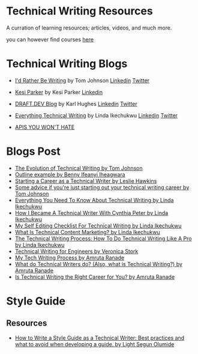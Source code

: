 
# Technical Writing Resources

A curration of learning resources; articles, videos, and much more. 

you can however find courses [here](https://github.com/Bennykillua/Getting-started-in-Technical-Writing/blob/main/Technical%20Writing%20Courses.md)

# Technical Writing Blogs

- [I'd Rather Be Writing](https://idratherbewriting.com/) by Tom Johnson [Linkedin](https://www.linkedin.com/in/tomjoht/) [Twitter](https://twitter.com/tomjohnson)

- [Kesi Parker](https://medium.com/@kesiparker) by Kesi Parker [Linkedin](https://www.linkedin.com/in/kesi-parker-a86b0a202/)

- [DRAFT.DEV Blog](https://draft.dev/learn/) by Karl Hughes [Linkedin](https://www.linkedin.com/in/karllhughes/) [Twitter](https://twitter.com/KarlLHughes?ref_src=twsrc%5Egoogle%7Ctwcamp%5Eserp%7Ctwgr%5Eauthor)

- [Everything Technical Writing](https://www.everythingtechnicalwriting.com/) by Linda Ikechukwu [Linkedin](https://www.linkedin.com/in/linda-ikechukwu/) [Twitter](https://twitter.com/_MsLinda)

- [APIS YOU WON'T HATE](https://apisyouwonthate.com/)

# Blogs Post 

- [The Evolution of Technical Writing by Tom Johnson](https://idratherbewriting.com/2014/11/07/the-evolution-of-technical-writing/)
- [Outline example by Benny Ifeanyi Iheagwara](https://docs.google.com/document/d/17P89X7Cu4-KUCnbLg5KfQmiV2e-yTbf1xQRx54pZ65s/edit?usp=sharing)
- [Starting a Career as a Technical Writer by Leslie Hawkins](https://blog.helpdocs.io/starting-a-career-as-a-technical-writer/)
- [Some advice if you're just starting out your technical writing career  by Tom Johnson ](https://idratherbewriting.com/blog/career-advice-just-starting-out.html)
- [Everything You Need To Know About Technical Writing by Linda Ikechukwu](https://www.everythingtechnicalwriting.com/the-technical-writing-process/)
- [How I Became A Technical Writer With Cynthia Peter by Linda Ikechukwu](https://www.everythingtechnicalwriting.com/everything-you-need-to-know-about-technical-writing/)
- [My Self Editing Checklist For Technical Writing by Linda Ikechukwu](https://www.everythingtechnicalwriting.com/my-self-editing-checklist-for-technical-writing/)
- [What Is Technical Content Marketing? by Linda Ikechukwu](https://www.everythingtechnicalwriting.com/technical-content-marketing/)
- [The Technical Writing Process: How To Do Technical Writing Like A Pro by Linda Ikechukwu](https://www.everythingtechnicalwriting.com/the-technical-writing-process/)
- [Technical Writing for Engineers by Veronica Stork](https://draft.dev/learn/technical-writing-for-engineers)
- [My Tech Writing Process by Amruta Ranade](https://amrutaranade.com/2018/03/07/my-writing-process/)
- [What do Technical Writers do? (Also, what is Technical Writing?) by Amruta Ranade](https://www.youtube.com/watch?v=biocrCx5T_k)
- [Is Technical Writing the Right Career for You?  by Amruta Ranade](https://www.notion.so/Is-Technical-Writing-the-Right-Career-for-You-3085604c58ad453086331cdabf1953c5)

# Style Guide

## Resources 

- [How to Write a Style Guide as a Technical Writer: Best practices and what to avoid when developing a guide. by Light Segun Olumide](https://wonexo.hashnode.dev/how-to-write-a-style-guide-as-a-technical-writer)



